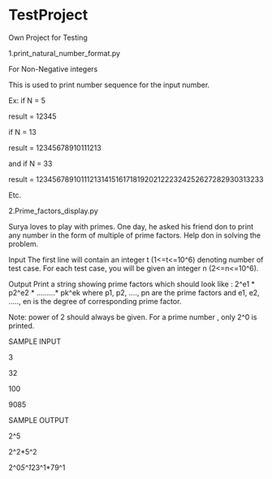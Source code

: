 # TestProject
Own Project for Testing 


1.print_natural_number_format.py

For Non-Negative integers

This is used to print number sequence for the input number.

Ex: if N = 5

result = 12345

if N = 13

result = 12345678910111213

and if N = 33

result = 123456789101112131415161718192021222324252627282930313233

Etc.


2.Prime_factors_display.py

Surya loves to play with primes. One day, he asked his friend don to print any number in the form of multiple of prime factors. Help don in solving the problem. 


Input
The first line will contain an integer t (1<=t<=10^6) denoting number of test case. 
For each test case, you will be given an integer n (2<=n<=10^6).


Output
Print a string showing prime factors which should look like :
2^e1 * p2^e2 * .........* pk^ek 
where p1, p2, ...., pn are the prime factors and e1, e2, ....., en is the degree of corresponding prime factor.


Note: power of 2 should always be given. For a prime number , only 2^0 is printed.

SAMPLE INPUT

3

32

100

9085

SAMPLE OUTPUT

2^5

2^2*5^2

2^0*5^1*23^1*79^1
